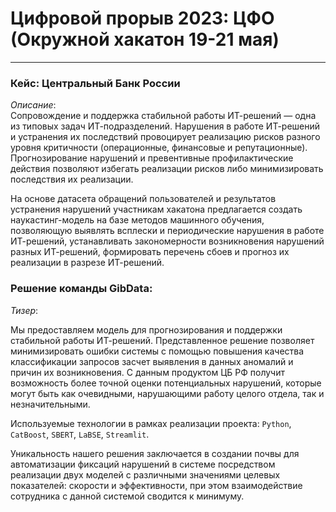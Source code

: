 # Цифровой прорыв 2023: ЦФО (Окружной хакатон 19-21 мая)

---
### Кейс: Центральный Банк России
*Описание*: <br>
Сопровождение и поддержка стабильной работы ИТ-решений — одна из типовых задач ИТ-подразделений. Нарушения в работе ИТ-решений и устранения их последствий провоцирует реализацию рисков разного уровня критичности (операционные, финансовые и репутационные). Прогнозирование нарушений и превентивные профилактические действия позволяют избегать реализации рисков либо минимизировать последствия их реализации. 

На основе датасета обращений пользователей и результатов устранения нарушений участникам хакатона предлагается создать наукастинг-модель на базе методов машинного обучения, позволяющую выявлять всплески и периодические нарушения в работе ИТ-решений, устанавливать закономерности возникновения нарушений разных ИТ-решений, формировать перечень сбоев и прогноз их реализации в разрезе ИТ-решений.

### Решение команды GibData:
*Тизер*: <br>

Мы предоставляем модель для прогнозирования и поддержки стабильной работы ИТ-решений. Представленное решение позволяет минимизировать ошибки системы с помощью повышения качества классификации запросов засчет выявления в данных аномалий и причин их возникновения. С данным продуктом ЦБ РФ получит возможность более точной оценки потенциальных нарушений, которые могут быть как очевидными, нарушающими работу целого отдела, так и незначительными.

Используемые технологии в рамках реализации проекта: `Python`, `CatBoost`, `SBERT`, `LaBSE`, `Streamlit`.

Уникальность нашего решения заключается в создании почвы для автоматизации фиксаций нарушений в системе посредством реализации двух моделей с различными значениями целевых показателей: скорости и эффективности, при этом взаимодействие сотрудника с данной системой сводится к минимуму.
